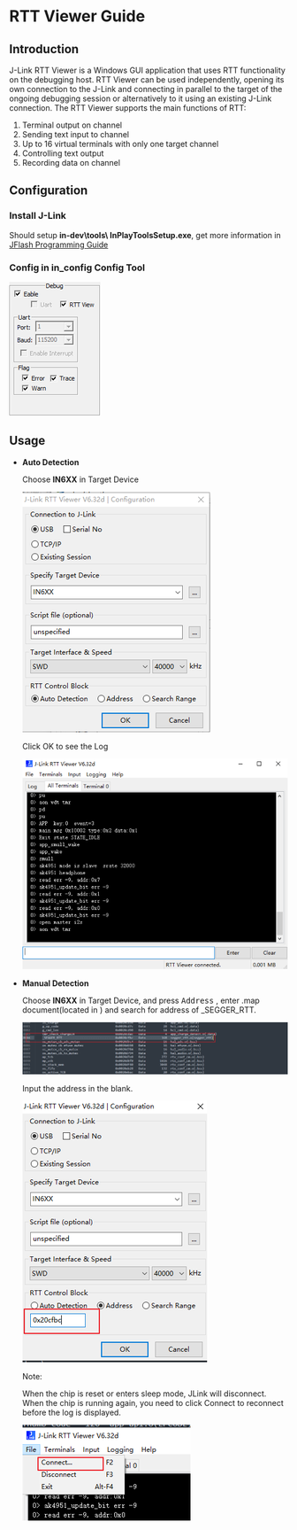 # RTT Viewer Guide

## Introduction

J-Link RTT Viewer is a Windows GUI application that uses RTT functionality on the debugging host. RTT Viewer can be used independently, opening its own connection to the J-Link and connecting in parallel to the target of the ongoing debugging session or alternatively to it using an existing J-Link connection. The RTT Viewer supports the main functions of RTT:

1. Terminal output on channel 
2. Sending text input to channel
3. Up to 16 virtual terminals with only one target channel
4. Controlling text output
5. Recording data on channel



## Configuration

### Install J-Link

Should setup **in-dev\tools\ InPlayToolsSetup.exe**, get more information in [JFlash Programming Guide](https://inplay-inc.github.io/docs/in6xxe/getting-started/jflash-download-guide.html)

### Config in in_config Config Tool

 ![configuration](/images/rtt-viewer01.png)



## Usage

- **Auto Detection**

  Choose **IN6XX** in Target Device

   ![](/images/rtt-viewer02.png)

  Click OK to see the Log

   ![](/images/rtt-viewer03.png)

- **Manual Detection**

  Choose **IN6XX** in Target Device, and press <kbd>Address</kbd> , enter .map document(located in ) and search for address of \_SEGGER\_RTT. 

  ![](/images/rtt-viewer04.png)

  Input the address in the blank.

  ![](/images/rtt-viewer05.png)

  

  Note: 

  When the chip is reset or enters sleep mode, JLink will disconnect. When the chip is running again, you need to click Connect to reconnect before the log is displayed.

  ![](/images/rtt-viewer06.png)

